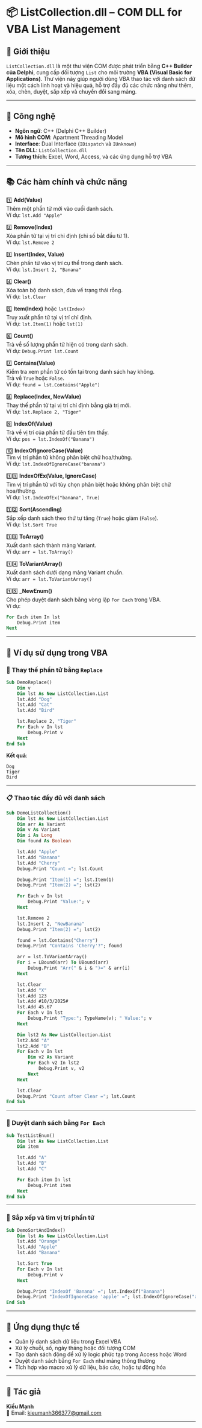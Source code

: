 # 📦 ListCollection.dll – COM DLL for VBA List Management

## 🧠 Giới thiệu

`ListCollection.dll` là một thư viện COM được phát triển bằng **C++ Builder của Delphi**, cung cấp đối tượng `List` cho môi trường **VBA (Visual Basic for Applications)**. Thư viện này giúp người dùng VBA thao tác với danh sách dữ liệu một cách linh hoạt và hiệu quả, hỗ trợ đầy đủ các chức năng như thêm, xóa, chèn, duyệt, sắp xếp và chuyển đổi sang mảng.

---

## 🔧 Công nghệ

- **Ngôn ngữ**: C++ (Delphi C++ Builder)
- **Mô hình COM**: Apartment Threading Model
- **Interface**: Dual Interface (`IDispatch` và `IUnknown`)
- **Tên DLL**: `ListCollection.dll`
- **Tương thích**: Excel, Word, Access, và các ứng dụng hỗ trợ VBA

---

## 📚 Các hàm chính và chức năng

1️⃣ **Add(Value)**  
Thêm một phần tử mới vào cuối danh sách.  
Ví dụ: `lst.Add "Apple"`

2️⃣ **Remove(Index)**  
Xóa phần tử tại vị trí chỉ định (chỉ số bắt đầu từ 1).  
Ví dụ: `lst.Remove 2`

3️⃣ **Insert(Index, Value)**  
Chèn phần tử vào vị trí cụ thể trong danh sách.  
Ví dụ: `lst.Insert 2, "Banana"`

4️⃣ **Clear()**  
Xóa toàn bộ danh sách, đưa về trạng thái rỗng.  
Ví dụ: `lst.Clear`

5️⃣ **Item(Index)** hoặc `lst(Index)`  
Truy xuất phần tử tại vị trí chỉ định.  
Ví dụ: `lst.Item(1)` hoặc `lst(1)`

6️⃣ **Count()**  
Trả về số lượng phần tử hiện có trong danh sách.  
Ví dụ: `Debug.Print lst.Count`

7️⃣ **Contains(Value)**  
Kiểm tra xem phần tử có tồn tại trong danh sách hay không.  
Trả về `True` hoặc `False`.  
Ví dụ: `found = lst.Contains("Apple")`

8️⃣ **Replace(Index, NewValue)**  
Thay thế phần tử tại vị trí chỉ định bằng giá trị mới.  
Ví dụ: `lst.Replace 2, "Tiger"`

9️⃣ **IndexOf(Value)**  
Trả về vị trí của phần tử đầu tiên tìm thấy.  
Ví dụ: `pos = lst.IndexOf("Banana")`

🔟 **IndexOfIgnoreCase(Value)**  
Tìm vị trí phần tử không phân biệt chữ hoa/thường.  
Ví dụ: `lst.IndexOfIgnoreCase("banana")`

1️⃣1️⃣ **IndexOfEx(Value, IgnoreCase)**  
Tìm vị trí phần tử với tùy chọn phân biệt hoặc không phân biệt chữ hoa/thường.  
Ví dụ: `lst.IndexOfEx("banana", True)`

1️⃣2️⃣ **Sort(Ascending)**  
Sắp xếp danh sách theo thứ tự tăng (`True`) hoặc giảm (`False`).  
Ví dụ: `lst.Sort True`

1️⃣3️⃣ **ToArray()**  
Xuất danh sách thành mảng Variant.  
Ví dụ: `arr = lst.ToArray()`

1️⃣4️⃣ **ToVariantArray()**  
Xuất danh sách dưới dạng mảng Variant chuẩn.  
Ví dụ: `arr = lst.ToVariantArray()`

1️⃣5️⃣ **_NewEnum()**  
Cho phép duyệt danh sách bằng vòng lặp `For Each` trong VBA.  
Ví dụ:
```vb
For Each item In lst
    Debug.Print item
Next
```

---

## 🧪 Ví dụ sử dụng trong VBA

### 🔄 Thay thế phần tử bằng `Replace`

```vb
Sub DemoReplace()
    Dim v
    Dim lst As New ListCollection.List
    lst.Add "Dog"
    lst.Add "Cat"
    lst.Add "Bird"

    lst.Replace 2, "Tiger"
    For Each v In lst
        Debug.Print v
    Next
End Sub
```

**Kết quả**:
```
Dog
Tiger
Bird
```

---

### 📋 Thao tác đầy đủ với danh sách

```vb
Sub DemoListCollection()
    Dim lst As New ListCollection.List
    Dim arr As Variant
    Dim v As Variant
    Dim i As Long
    Dim found As Boolean

    lst.Add "Apple"
    lst.Add "Banana"
    lst.Add "Cherry"
    Debug.Print "Count ="; lst.Count

    Debug.Print "Item(1) ="; lst.Item(1)
    Debug.Print "Item(2) ="; lst(2)

    For Each v In lst
        Debug.Print "Value:"; v
    Next

    lst.Remove 2
    lst.Insert 2, "NewBanana"
    Debug.Print "Item(2) ="; lst(2)

    found = lst.Contains("Cherry")
    Debug.Print "Contains 'Cherry'?"; found

    arr = lst.ToVariantArray()
    For i = LBound(arr) To UBound(arr)
        Debug.Print "Arr(" & i & ")=" & arr(i)
    Next

    lst.Clear
    lst.Add "X"
    lst.Add 123
    lst.Add #10/3/2025#
    lst.Add 45.67
    For Each v In lst
        Debug.Print "Type:"; TypeName(v); " Value:"; v
    Next

    Dim lst2 As New ListCollection.List
    lst2.Add "A"
    lst2.Add "B"
    For Each v In lst
        Dim v2 As Variant
        For Each v2 In lst2
            Debug.Print v, v2
        Next
    Next

    lst.Clear
    Debug.Print "Count after Clear ="; lst.Count
End Sub
```

---

### 🔁 Duyệt danh sách bằng `For Each`

```vb
Sub TestListEnum()
    Dim lst As New ListCollection.List
    Dim item

    lst.Add "A"
    lst.Add "B"
    lst.Add "C"

    For Each item In lst
        Debug.Print item
    Next
End Sub
```

---

### 🔢 Sắp xếp và tìm vị trí phần tử

```vb
Sub DemoSortAndIndex()
    Dim lst As New ListCollection.List
    lst.Add "Orange"
    lst.Add "Apple"
    lst.Add "Banana"

    lst.Sort True
    For Each v In lst
        Debug.Print v
    Next

    Debug.Print "IndexOf 'Banana' ="; lst.IndexOf("Banana")
    Debug.Print "IndexOfIgnoreCase 'apple' ="; lst.IndexOfIgnoreCase("apple")
End Sub
```

---

## 🎯 Ứng dụng thực tế

- Quản lý danh sách dữ liệu trong Excel VBA
- Xử lý chuỗi, số, ngày tháng hoặc đối tượng COM
- Tạo danh sách động để xử lý logic phức tạp trong Access hoặc Word
- Duyệt danh sách bằng `For Each` như mảng thông thường
- Tích hợp vào macro xử lý dữ liệu, báo cáo, hoặc tự động hóa

---

## 👤 Tác giả

**Kiều Mạnh**  
📧 Email: [kieumanh366377@gmail.com](mailto:kieumanh366377@gmail.com)

---
